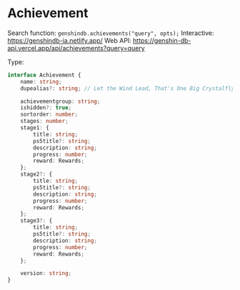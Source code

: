 # Achievement

Search function: `genshindb.achievements("query", opts);`
Interactive: https://genshindb-ia.netlify.app/
Web API: https://genshin-db-api.vercel.app/api/achievements?query=query

Type:
```ts
interface Achievement {
	name: string;
	dupealias?: string; // Let the Wind Lead, That's One Big Crystalfly, and a few in other languages

	achievementgroup: string;
	ishidden?: true;
	sortorder: number;
	stages: number;
	stage1: {
		title: string;
		ps5title?: string;
		description: string;
		progress: number;
		reward: Rewards;
	};
	stage2?: {
		title: string;
		ps5title?: string;
		description: string;
		progress: number;
		reward: Rewards;
	};
	stage3?: {
		title: string;
		ps5title?: string;
		description: string;
		progress: number;
		reward: Rewards;
	};

	version: string;
}```
